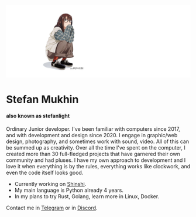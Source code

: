 <a href="https://github.com/ShinshiDevs/Shinshi">
    <img src="./Frame 222222222.png" alt="Banner">
</a>

# Stefan Mukhin
#### also known as stefanlight
Ordinary Junior developer. I've been familiar with computers since 2017, and with development and design since 2020. I engage in graphic/web design, photography, and sometimes work with sound, video. All of this can be summed up as creativity.
Over all the time I've spent on the computer, I created more than 30 full-fledged projects that have garnered their own community and had pluses.
I have my own approach to development and I love it when everything is by the rules, everything works like clockwork, and even the code itself looks good.

- Currently working on [Shinshi](https://github.com/ShinshiDevs/Shinshi).
- My main language is Python already 4 years.
- In my plans to try Rust, Golang, learn more in Linux, Docker.

Contact me in [Telegram](https://t.me/stefanlight) or in [Discord](https://discord.com/users/890784413242241084).
